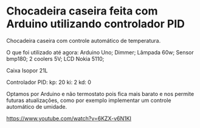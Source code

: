 # Chocadeira caseira feita com Arduino utilizando controlador PID

Chocadeira caseira com controle automático de temperatura.


O que foi utilizado até agora:
Arduino Uno;
Dimmer;
Lâmpada 60w;
Sensor bmp180;
2 coolers 5V;
LCD Nokia 5110; 

Caixa Isopor 21L

Controlador PID:
kp: 20
ki: 2
kd: 0

Optamos por Arduino e não termostato pois fica mais barato e nos permite futuras atualizações, como por exemplo implementar um controle automático de umidade.



https://www.youtube.com/watch?v=6KZX-v6N1KI
